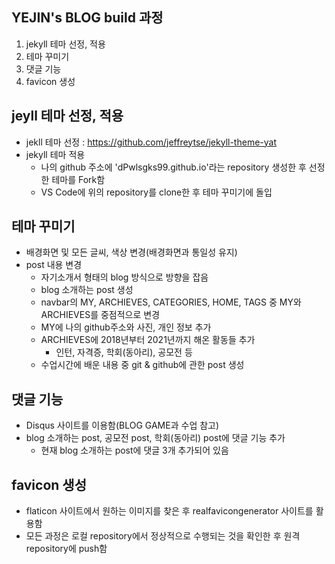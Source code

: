 ## YEJIN's BLOG build 과정 ##
1. jekyll 테마 선정, 적용 
2. 테마 꾸미기 
3. 댓글 기능 
4. favicon 생성

## jeyll 테마 선정, 적용 ##
- jekll 테마 선정 : https://github.com/jeffreytse/jekyll-theme-yat
- jekyll 테마 적용  
  - 나의 github 주소에 'dPwlsgks99.github.io'라는 repository 생성한 후 선정한 테마를 Fork함
  - VS Code에 위의 repository를 clone한 후 테마 꾸미기에 돌입

## 테마 꾸미기 ##
- 배경화면 및 모든 글씨, 색상 변경(배경화면과 통일성 유지)
- post 내용 변경
  - 자기소개서 형태의 blog 방식으로 방향을 잡음
  - blog 소개하는 post 생성
  - navbar의 MY, ARCHIEVES, CATEGORIES, HOME, TAGS 중 MY와 ARCHIEVES를 중점적으로 변경
  - MY에 나의 github주소와 사진, 개인 정보 추가
  - ARCHIEVES에 2018년부터 2021년까지 해온 활동들 추가
    - 인턴, 자격증, 학회(동아리), 공모전 등
  - 수업시간에 배운 내용 중 git & github에 관한 post 생성

## 댓글 기능 ##
- Disqus 사이트를 이용함(BLOG GAME과 수업 참고)
- blog 소개하는 post, 공모전 post, 학회(동아리) post에 댓글 기능 추가
  - 현재 blog 소개하는 post에 댓글 3개 추가되어 있음

## favicon 생성 ##
- flaticon 사이트에서 원하는 이미지를 찾은 후 realfavicongenerator 사이트를 활용함
- 모든 과정은 로컬 repository에서 정상적으로 수행되는 것을 확인한 후 원격 repository에 push함
